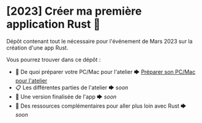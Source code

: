 # [2023] Créer ma première application Rust 🦀

Dépôt contenant tout le nécessaire pour l'événement de Mars 2023 sur la création d'une app Rust.

Vous pourrez trouver dans ce dépôt :

* 🧰 De quoi préparer votre PC/Mac pour l'atelier 🡆 [Préparer son PC/Mac pour l'atelier](/docs/setup/prepare-computer-for-event.md)
* 📋 Les différentes parties de l'atelier 🡆 *soon*
* 💾 Une version finalisée de l'app 🡆 *soon*
* 📙 Des ressources complémentaires pour aller plus loin avec Rust 🡆 *soon*


